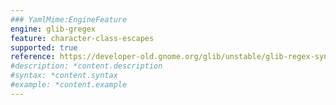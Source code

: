 ```yaml
---
### YamlMime:EngineFeature
engine: glib-gregex
feature: character-class-escapes
supported: true
reference: https://developer-old.gnome.org/glib/unstable/glib-regex-syntax.html#id-1.5.25.4.9
#description: *content.description
#syntax: *content.syntax
#example: *content.example
---
```

